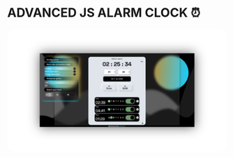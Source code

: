 # ADVANCED JS ALARM CLOCK ⏰

<img style="border-radius:20px" align="center" src="./assets/landing-alarm-clock1.png" alt="Texto alternativo" width="900" />
